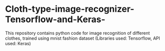 # Cloth-type-image-recognizer-Tensorflow-and-Keras-
This repository contains python code for image recognition of different clothes, trained using mnist fashion dataset (Libraries used: Tensorflow, API used: Keras) 
